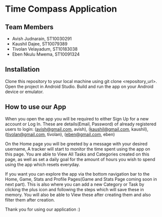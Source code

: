 # Time Compass Application 

## Team Members
- Avish Judnarain, ST10030291
- Kaushil Dajee, ST10079389
- Tivolan Velayadum, ST10183038
- Eben Nkulu Mwema, ST10091324

## Installation
Clone this repository to your local machine using git clone <repository_url>.
Open the project in Android Studio.
Build and run the app on your Android device or emulator.
## How to use our App
When you open the app you will be required to either Sign Up for a new account or Log In. 
These are details(Email, Password) of already registered users to login:
  (avish@gmail.com, avish),
  (kaushil@gmail.com, kaushil),
  (tivolan@gmail.com, tivolan),
  (eben@gmail.com, eben)

On the Home page you will be greeted by a message with your desired username,
A tracker will start to monitor the time spent using the app on this page.
You are able to View All Tasks and Categories created on this page, as well as
set a daily goal for the amount of hours you wish to spend using the app which resets everyday.

If you want you can explore the app via the bottom navigation bar to the Home, Game, Stats and Profile Pages(Game and Stats Page coming soon in next part).
This is also where you can add a new Category or Task by clicking the plus icon and following the steps which will save these in memory.
You will also be able to View these after creating them and also filter them after creation.

Thank you for using our application :)
